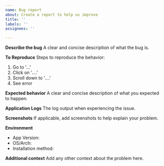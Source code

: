 ```yaml
---
name: Bug report
about: Create a report to help us improve
title: ''
labels: ''
assignees: ''

---
```


**Describe the bug**
A clear and concise description of what the bug is.

**To Reproduce**
Steps to reproduce the behavior:
1. Go to '...'
2. Click on '....'
3. Scroll down to '....'
4. See error

**Expected behavior**
A clear and concise description of what you expected to happen.

**Application Logs**
The log output when experiencing the issue.

**Screenshots**
If applicable, add screenshots to help explain your problem.

**Environment**
* App Version: 
* OS/Arch: 
* Installation method:

**Additional context**
Add any other context about the problem here.
